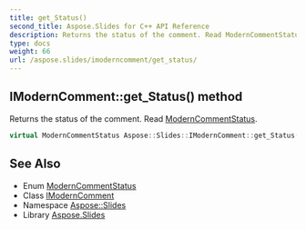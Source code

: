 ```yaml
---
title: get_Status()
second_title: Aspose.Slides for C++ API Reference
description: Returns the status of the comment. Read ModernCommentStatus.
type: docs
weight: 66
url: /aspose.slides/imoderncomment/get_status/
---
```

## IModernComment::get_Status() method


Returns the status of the comment. Read [ModernCommentStatus](../../moderncommentstatus/).

```cpp
virtual ModernCommentStatus Aspose::Slides::IModernComment::get_Status()=0
```

## See Also

* Enum [ModernCommentStatus](../../moderncommentstatus/)
* Class [IModernComment](../)
* Namespace [Aspose::Slides](../../)
* Library [Aspose.Slides](../../../)